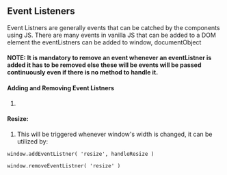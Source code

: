 ## Event Listeners

Event Listners are generally events that can be catched by the components using JS.
There are many events in vanilla JS that can be added to a DOM element
the eventListners can be added to window, documentObject
#### NOTE: It is mandatory to remove an event whenever an eventListner is added it has to be removed else these will be events will be passed continuously even if there is no method to handle it.

#### Adding and Removing Event Listners

1. 

#### Resize:

1. This will be triggered whenever window's width is changed, it can be utilized by:

```
window.addEventListner( 'resize', handleResize )

window.removeEventListner( 'resize' )
```